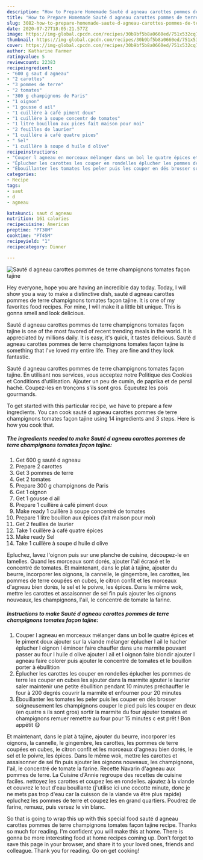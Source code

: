 ```yaml
---
description: "How to Prepare Homemade Sauté d agneau carottes pommes de terre champignons tomates façon tajine"
title: "How to Prepare Homemade Sauté d agneau carottes pommes de terre champignons tomates façon tajine"
slug: 3082-how-to-prepare-homemade-saute-d-agneau-carottes-pommes-de-terre-champignons-tomates-facon-tajine
date: 2020-07-27T18:05:21.577Z
image: https://img-global.cpcdn.com/recipes/30b9bf5b8a0660ed/751x532cq70/saute-d-agneau-carottes-pommes-de-terre-champignons-tomates-facon-tajine-photo-principale-de-la-recette.jpg
thumbnail: https://img-global.cpcdn.com/recipes/30b9bf5b8a0660ed/751x532cq70/saute-d-agneau-carottes-pommes-de-terre-champignons-tomates-facon-tajine-photo-principale-de-la-recette.jpg
cover: https://img-global.cpcdn.com/recipes/30b9bf5b8a0660ed/751x532cq70/saute-d-agneau-carottes-pommes-de-terre-champignons-tomates-facon-tajine-photo-principale-de-la-recette.jpg
author: Katharine Farmer
ratingvalue: 5
reviewcount: 22383
recipeingredient:
- "600 g saut d agneau"
- "2 carottes"
- "3 pommes de terre"
- "2 tomates"
- "300 g champignons de Paris"
- "1 oignon"
- "1 gousse d ail"
- "1 cuillère à café piment doux"
- "1 cuillère à soupe concentr de tomates"
- "1 litre bouillon aux pices fait maison pour moi"
- "2 feuilles de laurier"
- "1 cuillère à café quatre pices"
- " Sel"
- "1 cuillère à soupe d huile d olive"
recipeinstructions:
- "Couper l agneau en morceaux mélanger dans un bol le quatre épices et le piment doux ajouter sur la viande mélanger éplucher l ail le hacher éplucher l oignon l émincer faire chauffer dans une marmite pouvant passer au four l huile d olive ajouter l ail et l oignon faire blondir ajouter l agneau faire colorer puis ajouter le concentré de tomates et le bouillon porter à ébullition"
- "Éplucher les carottes les couper en rondelles éplucher les pommes de terre les couper en cubes les ajouter dans la marmite ajouter le laurier saler maintenir une petite ébullition pendant 10 minutes préchauffer le four à 200 degrés couvrir la marmite et enfourner pour 20 minutes"
- "Ébouillanter les tomates les peler puis les couper en dés brosser soigneusement les champignons couper le pied puis les couper en deux (en quatre s ils sont gros) sortir la marmite du four ajouter tomates et champignons remuer remettre au four pour 15 minutes c est prêt ! Bon appétit 😋"
categories:
- Recipe
tags:
- saut
- d
- agneau

katakunci: saut d agneau 
nutrition: 161 calories
recipecuisine: American
preptime: "PT30M"
cooktime: "PT45M"
recipeyield: "1"
recipecategory: Dinner

---
```



![Sauté d agneau carottes pommes de terre champignons tomates façon tajine](https://img-global.cpcdn.com/recipes/30b9bf5b8a0660ed/751x532cq70/saute-d-agneau-carottes-pommes-de-terre-champignons-tomates-facon-tajine-photo-principale-de-la-recette.jpg)

Hey everyone, hope you are having an incredible day today. Today, I will show you a way to make a distinctive dish, sauté d agneau carottes pommes de terre champignons tomates façon tajine. It is one of my favorites food recipes. For mine, I will make it a little bit unique. This is gonna smell and look delicious.

Sauté d agneau carottes pommes de terre champignons tomates façon tajine is one of the most favored of recent trending meals in the world. It is appreciated by millions daily. It is easy, it's quick, it tastes delicious. Sauté d agneau carottes pommes de terre champignons tomates façon tajine is something that I've loved my entire life. They are fine and they look fantastic.

Sauté d agneau carottes pommes de terre champignons tomates façon tajine. En utilisant nos services, vous acceptez notre Politique des Cookies et Conditions d&#39;utilisation. Ajouter un peu de cumin, de paprika et de persil haché. Coupez-les en tronçons s&#39;ils sont gros. Équeutez les pois gourmands.


To get started with this particular recipe, we have to prepare a few ingredients. You can cook sauté d agneau carottes pommes de terre champignons tomates façon tajine using 14 ingredients and 3 steps. Here is how you cook that.

<!--inarticleads1-->

##### The ingredients needed to make Sauté d agneau carottes pommes de terre champignons tomates façon tajine:

1. Get 600 g sauté d agneau
1. Prepare 2 carottes
1. Get 3 pommes de terre
1. Get 2 tomates
1. Prepare 300 g champignons de Paris
1. Get 1 oignon
1. Get 1 gousse d ail
1. Prepare 1 cuillère à café piment doux
1. Make ready 1 cuillère à soupe concentré de tomates
1. Prepare 1 litre bouillon aux épices (fait maison pour moi)
1. Get 2 feuilles de laurier
1. Take 1 cuillère à café quatre épices
1. Make ready  Sel
1. Take 1 cuillère à soupe d huile d olive


Epluchez, lavez l&#39;oignon puis sur une planche de cuisine, découpez-le en lamelles. Quand les morceaux sont dorés, ajouter l&#39;ail écrasé et le concentré de tomates. Et maintenant, dans le plat à tajine, ajouter du beurre, incorporer les oignons, la cannelle, le gingembre, les carottes, les pommes de terre coupées en cubes, le citron confit et les morceaux d&#39;agneau bien dorés, le sel et le poivre, les épices. Dans le même wok, mettre les carottes et assaisonner de sel fin puis ajouter les oignons nouveaux, les champignons, l&#39;ail, le concentré de tomate la farine. 

<!--inarticleads2-->

##### Instructions to make Sauté d agneau carottes pommes de terre champignons tomates façon tajine:

1. Couper l agneau en morceaux mélanger dans un bol le quatre épices et le piment doux ajouter sur la viande mélanger éplucher l ail le hacher éplucher l oignon l émincer faire chauffer dans une marmite pouvant passer au four l huile d olive ajouter l ail et l oignon faire blondir ajouter l agneau faire colorer puis ajouter le concentré de tomates et le bouillon porter à ébullition
1. Éplucher les carottes les couper en rondelles éplucher les pommes de terre les couper en cubes les ajouter dans la marmite ajouter le laurier saler maintenir une petite ébullition pendant 10 minutes préchauffer le four à 200 degrés couvrir la marmite et enfourner pour 20 minutes
1. Ébouillanter les tomates les peler puis les couper en dés brosser soigneusement les champignons couper le pied puis les couper en deux (en quatre s ils sont gros) sortir la marmite du four ajouter tomates et champignons remuer remettre au four pour 15 minutes c est prêt ! Bon appétit 😋


Et maintenant, dans le plat à tajine, ajouter du beurre, incorporer les oignons, la cannelle, le gingembre, les carottes, les pommes de terre coupées en cubes, le citron confit et les morceaux d&#39;agneau bien dorés, le sel et le poivre, les épices. Dans le même wok, mettre les carottes et assaisonner de sel fin puis ajouter les oignons nouveaux, les champignons, l&#39;ail, le concentré de tomate la farine. Recette Navarin d&#39;agneau aux pommes de terre. La Cuisine d&#39;Annie regroupe des recettes de cuisine faciles. nettoyez les carottes et coupez les en rondelles. ajoutez à la viande et couvrez le tout d&#39;eau bouillante (j&#39;utilise ici une cocotte minute, donc je ne mets pas trop d&#39;eau car la cuisson de la viande va être plus rapide) epluchez les pommes de terre et coupez les en grand quartiers. Poudrez de farine, remuez, puis versez le vin blanc. 

So that is going to wrap this up with this special food sauté d agneau carottes pommes de terre champignons tomates façon tajine recipe. Thanks so much for reading. I'm confident you will make this at home. There is gonna be more interesting food at home recipes coming up. Don't forget to save this page in your browser, and share it to your loved ones, friends and colleague. Thank you for reading. Go on get cooking!
